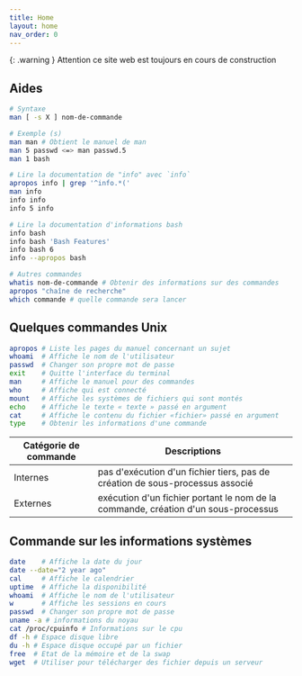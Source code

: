 ```yaml
---
title: Home
layout: home
nav_order: 0
---
```


{: .warning }
Attention ce site web est toujours en cours de construction

## Aides

```bash
# Syntaxe
man [ -s X ] nom-de-commande

# Exemple (s)
man man # Obtient le manuel de man
man 5 passwd <=> man passwd.5
man 1 bash

# Lire la documentation de "info" avec `info`
apropos info | grep '^info.*('
man info
info info
info 5 info

# Lire la documentation d'informations bash
info bash
info bash 'Bash Features'
info bash 6
info --apropos bash

# Autres commandes
whatis nom-de-commande # Obtenir des informations sur des commandes
apropos "chaîne de recherche"
which commande # quelle commande sera lancer
```

## Quelques commandes Unix

```bash
apropos # Liste les pages du manuel concernant un sujet
whoami  # Affiche le nom de l'utilisateur
passwd  # Changer son propre mot de passe
exit    # Quitte l'interface du terminal
man     # Affiche le manuel pour des commandes
who     # Affiche qui est connecté
mount   # Affiche les systèmes de fichiers qui sont montés
echo    # Affiche le texte « texte » passé en argument
cat     # Affiche le contenu du fichier «fichier» passé en argument
type    # Obtenir les informations d'une commande
```

| Catégorie de commande | Descriptions                                                                       |
| --------------------- | ---------------------------------------------------------------------------------- |
| Internes              | pas d'exécution d'un fichier tiers, pas de création de sous-processus associé      |
| Externes              | exécution d'un fichier portant le nom de la commande, création d'un sous-processus |

## Commande sur les informations systèmes

```bash
date    # Affiche la date du jour
date --date="2 year ago"
cal     # Affiche le calendrier
uptime  # Affiche la disponibilité
whoami  # Affiche le nom de l'utilisateur
w       # Affiche les sessions en cours
passwd  # Changer son propre mot de passe
uname -a # informations du noyau
cat /proc/cpuinfo # Informations sur le cpu
df -h # Espace disque libre
du -h # Espace disque occupé par un fichier
free  # Etat de la mémoire et de la swap
wget  # Utiliser pour télécharger des fichier depuis un serveur
```
